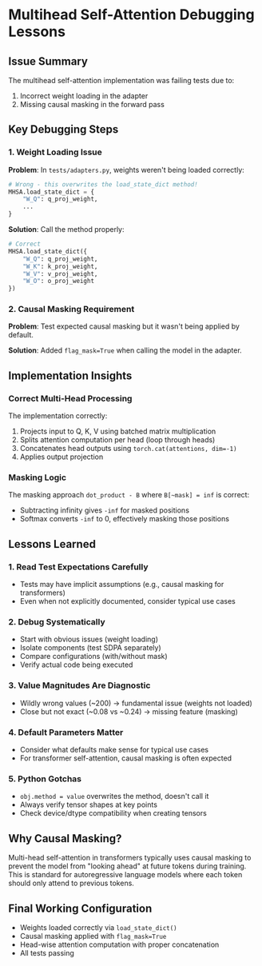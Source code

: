 # Multihead Self-Attention Debugging Lessons

## Issue Summary
The multihead self-attention implementation was failing tests due to:
1. Incorrect weight loading in the adapter
2. Missing causal masking in the forward pass

## Key Debugging Steps

### 1. Weight Loading Issue
**Problem**: In `tests/adapters.py`, weights weren't being loaded correctly:
```python
# Wrong - this overwrites the load_state_dict method!
MHSA.load_state_dict = {
    "W_Q": q_proj_weight,
    ...
}
```

**Solution**: Call the method properly:
```python
# Correct
MHSA.load_state_dict({
    "W_Q": q_proj_weight,
    "W_K": k_proj_weight,
    "W_V": v_proj_weight,
    "W_O": o_proj_weight
})
```

### 2. Causal Masking Requirement
**Problem**: Test expected causal masking but it wasn't being applied by default.

**Solution**: Added `flag_mask=True` when calling the model in the adapter.

## Implementation Insights

### Correct Multi-Head Processing
The implementation correctly:
1. Projects input to Q, K, V using batched matrix multiplication
2. Splits attention computation per head (loop through heads)
3. Concatenates head outputs using `torch.cat(attentions, dim=-1)`
4. Applies output projection

### Masking Logic
The masking approach `dot_product - B` where `B[~mask] = inf` is correct:
- Subtracting infinity gives `-inf` for masked positions
- Softmax converts `-inf` to 0, effectively masking those positions

## Lessons Learned

### 1. Read Test Expectations Carefully
- Tests may have implicit assumptions (e.g., causal masking for transformers)
- Even when not explicitly documented, consider typical use cases

### 2. Debug Systematically
- Start with obvious issues (weight loading)
- Isolate components (test SDPA separately)
- Compare configurations (with/without mask)
- Verify actual code being executed

### 3. Value Magnitudes Are Diagnostic
- Wildly wrong values (~200) → fundamental issue (weights not loaded)
- Close but not exact (~0.08 vs ~0.24) → missing feature (masking)

### 4. Default Parameters Matter
- Consider what defaults make sense for typical use cases
- For transformer self-attention, causal masking is often expected

### 5. Python Gotchas
- `obj.method = value` overwrites the method, doesn't call it
- Always verify tensor shapes at key points
- Check device/dtype compatibility when creating tensors

## Why Causal Masking?
Multi-head self-attention in transformers typically uses causal masking to prevent the model from "looking ahead" at future tokens during training. This is standard for autoregressive language models where each token should only attend to previous tokens.

## Final Working Configuration
- Weights loaded correctly via `load_state_dict()`
- Causal masking applied with `flag_mask=True`
- Head-wise attention computation with proper concatenation
- All tests passing